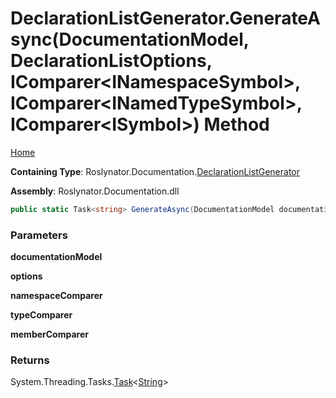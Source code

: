 <a name="_top"></a>

# DeclarationListGenerator\.GenerateAsync\(DocumentationModel, DeclarationListOptions, IComparer\<INamespaceSymbol>, IComparer\<INamedTypeSymbol>, IComparer\<ISymbol>\) Method

[Home](../../../../README.md#_top)

**Containing Type**: Roslynator\.Documentation\.[DeclarationListGenerator](../README.md#_top)

**Assembly**: Roslynator\.Documentation\.dll

```csharp
public static Task<string> GenerateAsync(DocumentationModel documentationModel, DeclarationListOptions options = null, IComparer<INamespaceSymbol> namespaceComparer = null, IComparer<INamedTypeSymbol> typeComparer = null, IComparer<ISymbol> memberComparer = null)
```

### Parameters

**documentationModel**

**options**

**namespaceComparer**

**typeComparer**

**memberComparer**

### Returns

System\.Threading\.Tasks\.[Task](https://docs.microsoft.com/en-us/dotnet/api/system.threading.tasks.task-1)\<[String](https://docs.microsoft.com/en-us/dotnet/api/system.string)>

